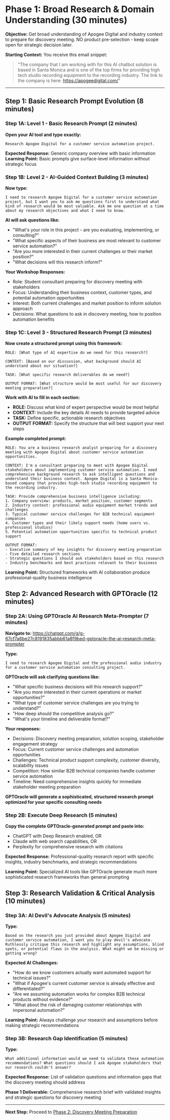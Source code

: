 # Phase 1: Broad Research & Domain Understanding (30 minutes)

**Objective:** Get broad understanding of Apogee Digital and industry context to prepare for discovery meeting. NO product pre-selection - keep scope open for strategic decision later.

**Starting Context:** You receive this email snippet:
> "The company that I am working with for this AI chatbot solution is based in Santa Monica and is one of the top firms for providing high tech studio recording equipment to the recording industry. The link to the company is here: https://apogeedigital.com/"

---

## Step 1: Basic Research Prompt Evolution (8 minutes)

### Step 1A: Level 1 - Basic Research Prompt (2 minutes)
**Open your AI tool and type exactly:**
```
Research Apogee Digital for a customer service automation project.
```

**Expected Response:** Generic company overview with basic information
**Learning Point:** Basic prompts give surface-level information without strategic focus

### Step 1B: Level 2 - AI-Guided Context Building (3 minutes)
**Now type:**
```
I need to research Apogee Digital for a customer service automation project, but I want you to ask me questions first to understand what kind of research would be most valuable. Ask me one question at a time about my research objectives and what I need to know.
```

**AI will ask questions like:**
- "What's your role in this project - are you evaluating, implementing, or consulting?"
- "What specific aspects of their business are most relevant to customer service automation?"
- "Are you more interested in their current challenges or their market position?"
- "What decisions will this research inform?"

**Your Workshop Responses:**
- Role: Student consultant preparing for discovery meeting with stakeholders
- Focus: Understanding their business context, customer types, and potential automation opportunities
- Interest: Both current challenges and market position to inform solution approach
- Decisions: What questions to ask in discovery meeting, how to position automation benefits

### Step 1C: Level 3 - Structured Research Prompt (3 minutes)
**Now create a structured prompt using this framework:**
```
ROLE: [What type of AI expertise do we need for this research?]

CONTEXT: [Based on our discussion, what background should AI understand about our situation?]

TASK: [What specific research deliverables do we need?]

OUTPUT FORMAT: [What structure would be most useful for our discovery meeting preparation?]
```

**Work with AI to fill in each section:**
- **ROLE:** Discuss what kind of expert perspective would be most helpful
- **CONTEXT:** Include the key details AI needs to provide targeted advice
- **TASK:** Define specific, actionable research objectives
- **OUTPUT FORMAT:** Specify the structure that will best support your next steps

**Example completed prompt:**
```
ROLE: You are a business research analyst preparing for a discovery meeting with Apogee Digital about customer service automation opportunities.

CONTEXT: I'm a consultant preparing to meet with Apogee Digital stakeholders about implementing customer service automation. I need comprehensive background research to ask intelligent questions and understand their business context. Apogee Digital is a Santa Monica-based company that provides high-tech studio recording equipment to the recording industry.

TASK: Provide comprehensive business intelligence including:
1. Company overview: products, market position, customer segments
2. Industry context: professional audio equipment market trends and challenges  
3. Typical customer service challenges for B2B technical equipment companies
4. Customer types and their likely support needs (home users vs. professional studios)
5. Potential automation opportunities specific to technical product support

OUTPUT FORMAT:
- Executive summary of key insights for discovery meeting preparation
- Five detailed research sections
- Strategic questions I should ask stakeholders based on this research
- Industry benchmarks and best practices relevant to their business
```

**Learning Point:** Structured frameworks with AI collaboration produce professional-quality business intelligence

## Step 2: Advanced Research with GPTOracle (12 minutes)

### Step 2A: Using GPTOracle AI Research Meta-Prompter (7 minutes)
**Navigate to:** https://chatgpt.com/g/g-67cf7a6be27c8191835abbb61a8f9bed-gptoracle-the-ai-research-meta-prompter

**Type:**
```
I need to research Apogee Digital and the professional audio industry for a customer service automation consulting project.
```

**GPTOracle will ask clarifying questions like:**
- "What specific business decisions will this research support?"
- "Are you more interested in their current operations or market opportunities?"
- "What type of customer service challenges are you trying to understand?"
- "How deep should the competitive analysis go?"
- "What's your timeline and deliverable format?"

**Your responses:**
- Decisions: Discovery meeting preparation, solution scoping, stakeholder engagement strategy
- Focus: Current customer service challenges and automation opportunities  
- Challenges: Technical product support complexity, customer diversity, scalability issues
- Competition: How similar B2B technical companies handle customer service automation
- Timeline: Need comprehensive insights quickly for immediate stakeholder meeting preparation

**GPTOracle will generate a sophisticated, structured research prompt optimized for your specific consulting needs**

### Step 2B: Execute Deep Research (5 minutes)
**Copy the complete GPTOracle-generated prompt and paste into:**
- ChatGPT with Deep Research enabled, OR
- Claude with web search capabilities, OR  
- Perplexity for comprehensive research with citations

**Expected Response:** Professional-quality research report with specific insights, industry benchmarks, and strategic recommendations

**Learning Point:** Specialized AI tools like GPTOracle generate much more sophisticated research frameworks than general prompting

## Step 3: Research Validation & Critical Analysis (10 minutes)

### Step 3A: AI Devil's Advocate Analysis (5 minutes)
**Type:**
```
Based on the research you just provided about Apogee Digital and customer service automation, I want you to play devil's advocate. Ruthlessly critique this research and highlight any assumptions, blind spots, or potential flaws in the analysis. What might we be missing or getting wrong?
```

**Expected AI Challenges:**
- "How do we know customers actually want automated support for technical issues?"
- "What if Apogee's current customer service is already effective and differentiated?"
- "Are we assuming automation works for complex B2B technical products without evidence?"
- "What about the risk of damaging customer relationships with impersonal automation?"

**Learning Point:** Always challenge your research and assumptions before making strategic recommendations

### Step 3B: Research Gap Identification (5 minutes)
**Type:**
```
What additional information would we need to validate these automation recommendations? What questions should I ask Apogee stakeholders that our research couldn't answer?
```

**Expected Response:** List of validation questions and information gaps that the discovery meeting should address

**Phase 1 Deliverable:** Comprehensive research brief with validated insights and strategic questions for discovery meeting

---

**Next Step:** Proceed to [Phase 2: Discovery Meeting Preparation](./phase2_discovery.md)